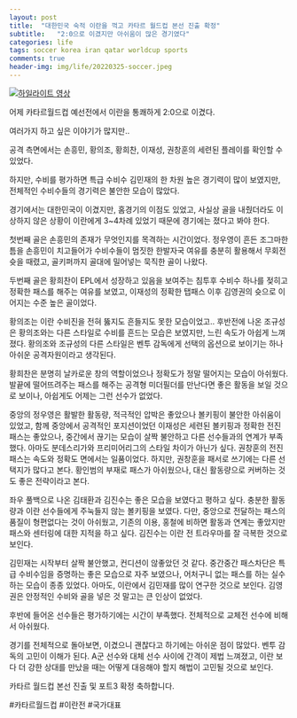 ```yaml
---
layout: post
title:  "대한민국 숙적 이란을 꺽고 카타르 월드컵 본선 진출 확정"
subtitle:   "2:0으로 이겼지만 아쉬움이 많은 경기였다"
categories: life
tags: soccer korea iran qatar worldcup sports
comments: true
header-img: img/life/20220325-soccer.jpeg
---
```


[![하일라이트 영상](https://sports.news.naver.com/video?id=921632/0.jpg)](https://sports.news.naver.com/video?id=921632) 

어제  카타르월드컵 예선전에서 이란을 통쾌하게 2:0으로 이겼다. 

여러가지 하고 싶은 이야기가 많지만..

공격 측면에서는 손흥민, 황의조, 황희찬, 이재성, 권창훈의 세련된 플레이를 확인할 수 있었다.

하지만, 수비를 평가하면 특급 수비수 김민재의 한 차원 높은 경기력이 많이 보였지만, 전체적인 수비수들의 경기력은 불안한 모습이 많았다.

경기에서는 대한민국이 이겼지만, 홈경기의 이점도 있었고, 사실상 골을 내줬더라도 이상하지 않은 상황이 이란에게 3~4차례 있었기 때문에 경기에는 졌다고 봐야 한다. 

첫번째 골은 손흥민의 존재가 무엇인지를 목격하는 시간이었다. 정우영이 흔든 조그마한 틈을 손흥민이 치고들어가 수비수들이 멈짓한 한발자국 여유를 충분히 활용해서 무회전 슛을 때렸고, 골키퍼까지 골대에 밀어넣는 묵직한 골이 나왔다. 

두번째 골은 황희찬이 EPL에서 성장하고 있음을 보여주는 침투후 수비수 하나를 젖히고 정확한 패스를 해주는 여유를 보였고, 이재성의 정확한 탭패스 이후 김영권의 슛으로 이어지는 수준 높은 골이었다. 

황의조는 이란 수비진을 전혀 뚫지도 흔들지도 못한 모습이었고.. 후반전에 나온 조규성은 황의조와는 다른 스타일로 수비를 흔드는 모습은 보였지만, 느린 속도가 아쉽게 느껴졌다. 황의조와 조규성의 다른 스타일은 벤투 감독에게 선택의 옵션으로 보이기는 하나 아쉬운 공격자원이라고 생각된다. 

황희찬은 분명히 날카로운 창의 역할이었으나 정확도가 정말 떨어지는 모습이 아쉬웠다. 발끝에 떨어뜨려주는 패스를 해주는 공격형 미더필더를 만난다면 좋은 활동을 보일 것으로 보이나, 아쉽게도 어제는 그런 선수가 없었다. 

중앙의 정우영은 활발한 활동량, 적극적인 압박은 좋았으나 볼키핑이 불안한 아쉬움이 있었고, 함께 중앙에서 공격적인 포지션이었던 이재성은 세련된 볼키핑과 정확한 전진 패스는 좋았으나, 중간에서 끊기는 모습이 살짝 불안하고 다른 선수들과의 연계가 부족했다. 아마도 분데스리가와 프리미어리그의 스타일 차이가 아닌가 싶다. 권창훈의 전진 패스는 속도와 정확도 면에서는 일품이었다. 하지만, 권창훈을 패서로 쓰기에는 다른 선택지가 많다고 본다. 황인범의 부재로 패스가 아쉬웠으나, 대신 활동량으로 커버하는 것도 좋은 전략이라고 본다. 

좌우 풀백으로 나온 김태환과 김진수는 좋은 모습을 보였다고 평하고 싶다. 충분한 활동량과 이란 선수들에게 주눅들지 않는 볼키핑을 보였다. 다만, 중앙으로 전달하는 패스의 품질이 형편없다는 것이 아쉬웠고, 기존의 이용, 홍철에 비하면 활동과 연계는 좋았지만 패스와 센터링에 대한 지적을 하고 싶다. 김진수는 이란 전 트라우마를 잘 극복한 것으로 보인다. 

김민재는 시작부터 살짝 불안했고, 컨디션이 않좋았던 것 같다. 중간중간 패스차단은 특급 수비수임을 증명하는 좋은 모습으로 자주 보였으나, 어처구니 없는 패스를 하는 실수하는 모습이 종종 있었다. 아마도, 이란에서 김민재를 많이 연구한 것으로 보인다. 김영권은 안정적인 수비와 골을 넣은 것 말고는 큰 인상이 없었다. 

후반에 들어온 선수들은 평가하기에는 시간이 부족했다. 전체적으로 교체전 선수에 비해서 아쉬웠다. 

경기를 전체적으로 돌아보면, 이겼으니 괜찮다고 하기에는 아쉬운 점이 많았다. 벤투 감독의 고민이 이해가 된다. A군 선수와 대체 선수 사이에 간격이 제법 느껴졌고, 이란 보다 더 강한 상대를 만났을 때는 어떻게 대응해야 할지 해법이 고민될 것으로 보인다. 

카타르 월드컵 본선 진출 및 포트3 확정 축하합니다. 

#카타르월드컵 #이란전 #국가대표
